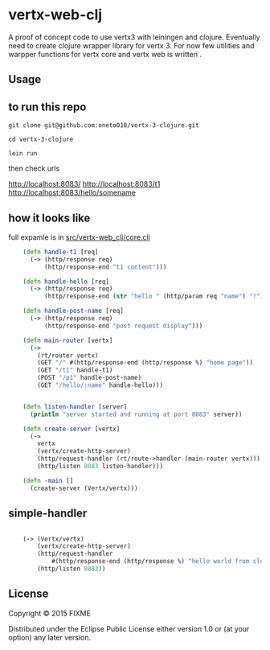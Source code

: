 # vertx-web-clj

A proof of concept code to use vertx3 with leiningen and clojure. Eventually need to create clojure wrapper library for vertx 3. For now few utilities and warpper functions for vertx core and vertx web is written .


## Usage
to run this repo
-----------------
```
git clone git@github.com:oneto018/vertx-3-clojure.git

cd vertx-3-clojure

lein run
```
then check urls 

[http://localhost:8083/](http://localhost:8083/)
[http://localhost:8083/t1 ]([http://localhost:8083/t1)
[http://localhost:8083/hello/somename](http://localhost:8083/hello/somename)


how it looks like
------------------
full expamle is in [src/vertx-web_clj/core.clj](https://github.com/oneto018/vertx-3-clojure/blob/master/src/vertx_web_clj/core.clj)

```clojure
	(defn handle-t1 [req]
	  (-> (http/response req)
	      (http/response-end "t1 content")))

	(defn handle-hello [req]
	  (-> (http/response req)
	      (http/response-end (str "hello " (http/param req "name") "!"))))

	(defn handle-post-name [req]
	  (-> (http/response req)
	      (http/response-end "post request display")))

	(defn main-router [vertx]
	  (->
	    (rt/router vertx)
	    (GET "/" #(http/response-end (http/response %) "home page"))
	    (GET "/t1" handle-t1)
	    (POST "/p1" handle-post-name)
	    (GET "/hello/:name" handle-hello)))


	(defn listen-handler [server]
	  (println "server started and running at port 8083" server))

	(defn create-server [vertx]
	  (->
	    vertx
	    (vertx/create-http-server)
	    (http/request-handler (rt/route->handler (main-router vertx)))
	    (http/listen 8083 listen-handler)))

	(defn -main []
	  (create-server (Vertx/vertx)))
```

simple-handler
--------------
```clojure

	(-> (Vertx/vertx)
		(vertx/create-http-server)
		(http/request-handler 
			#(http/response-end (http/response %) "hello world from clojure vertx3"))
		(http/listen 8083))
```

## License

Copyright © 2015 FIXME

Distributed under the Eclipse Public License either version 1.0 or (at
your option) any later version.
